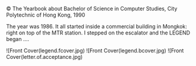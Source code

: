 © The Yearbook about Bachelor of Science in Computer Studies, City Polytechnic of Hong Kong, 1990

The year was 1986. It all started inside a commercial building in Mongkok: right on top of the MTR station. I stepped on the escalator and the LEGEND began ....

![Front Cover(legend.fcover.jpg)
![Front Cover(legend.bcover.jpg)
![Front Cover(letter.of.acceptance.jpg)
